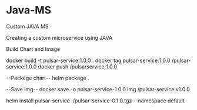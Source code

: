# Java-MS
Custom JAVA MS 

Creating a custom microservice using JAVA

Build Chart and Image

docker build -t pulsar-service:1.0.0 .
docker tag pulsar-service:1.0.0 <your-registry>/pulsar-service:1.0.0
docker push <your-registry>/pulsarservice:1.0.0

--Packege chart--
helm package .

--Save img--
docker save -o pulsar-service-1.0.0.img <your-registry>/pulsar-service:v1.0.0

helm install pulsar-service ./pulsar-service-0.1.0.tgz --namespace default


